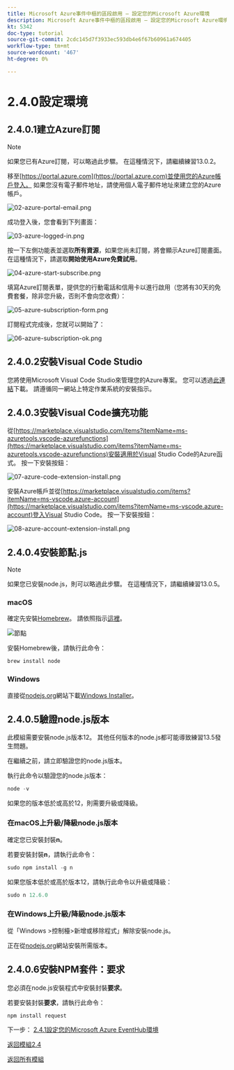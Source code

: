```yaml
---
title: Microsoft Azure事件中樞的區段啟用 — 設定您的Microsoft Azure環境
description: Microsoft Azure事件中樞的區段啟用 — 設定您的Microsoft Azure環境
kt: 5342
doc-type: tutorial
source-git-commit: 2cdc145d7f3933ec593db4e6f67b60961a674405
workflow-type: tm+mt
source-wordcount: '467'
ht-degree: 0%

---
```


# 2.4.0設定環境

## 2.4.0.1建立Azure訂閱

>[!NOTE]
>
>如果您已有Azure訂閱，可以略過此步驟。 在這種情況下，請繼續練習13.0.2。

移至[https://portal.azure.com](https://portal.azure.com)並使用您的Azure帳戶登入。 如果您沒有電子郵件地址，請使用個人電子郵件地址來建立您的Azure帳戶。

![02-azure-portal-email.png](./images/02-azure-portal-email.png)

成功登入後，您會看到下列畫面：

![03-azure-logged-in.png](./images/03-azure-logged-in.png)

按一下左側功能表並選取&#x200B;**所有資源**，如果您尚未訂閱，將會顯示Azure訂閱畫面。 在這種情況下，請選取&#x200B;**開始使用Azure免費試用**。

![04-azure-start-subscribe.png](./images/04-azure-start-subscribe.png)

填寫Azure訂閱表單，提供您的行動電話和信用卡以進行啟用（您將有30天的免費套餐，除非您升級，否則不會向您收費）：

![05-azure-subscription-form.png](./images/05-azure-subscription-form.png)

訂閱程式完成後，您就可以開始了：

![06-azure-subscription-ok.png](./images/06-azure-subscription-ok.png)


## 2.4.0.2安裝Visual Code Studio

您將使用Microsoft Visual Code Studio來管理您的Azure專案。 您可以透過[此連結](https://code.visualstudio.com/download)下載。 請遵循同一網站上特定作業系統的安裝指示。

## 2.4.0.3安裝Visual Code擴充功能

從[https://marketplace.visualstudio.com/items?itemName=ms-azuretools.vscode-azurefunctions](https://marketplace.visualstudio.com/items?itemName=ms-azuretools.vscode-azurefunctions)安裝適用於Visual Studio Code的Azure函式。 按一下安裝按鈕：

![07-azure-code-extension-install.png](./images/07-azure-code-extension-install.png)

安裝Azure帳戶並從[https://marketplace.visualstudio.com/items?itemName=ms-vscode.azure-account](https://marketplace.visualstudio.com/items?itemName=ms-vscode.azure-account)登入Visual Studio Code。 按一下安裝按鈕：

![08-azure-account-extension-install.png](./images/08-azure-account-extension-install.png)

## 2.4.0.4安裝節點.js

>[!NOTE]
>
>如果您已安裝node.js，則可以略過此步驟。 在這種情況下，請繼續練習13.0.5。

### macOS

確定先安裝[Homebrew](https://brew.sh/)。 請依照指示[這裡](https://brew.sh/)。

![節點](./images/brew.png)

安裝Homebrew後，請執行此命令：

```javascript
brew install node
```

### Windows

直接從[nodejs.org](https://nodejs.org/en/)網站下載[Windows Installer](https://nodejs.org/en/#home-downloadhead)。

## 2.4.0.5驗證node.js版本

此模組需要安裝node.js版本12。 其他任何版本的node.js都可能導致練習13.5發生問題。

在繼續之前，請立即驗證您的node.js版本。

執行此命令以驗證您的node.js版本：

```javascript
node -v
```

如果您的版本低於或高於12，則需要升級或降級。

### 在macOS上升級/降級node.js版本

確定您已安裝封裝&#x200B;**n**。

若要安裝封裝&#x200B;**n**，請執行此命令：

```javascript
sudo npm install -g n
```

如果您版本低於或高於版本12，請執行此命令以升級或降級：

```javascript
sudo n 12.6.0
```

### 在Windows上升級/降級node.js版本

從「Windows >控制檯>新增或移除程式」解除安裝node.js。

正在從[nodejs.org](https://nodejs.org/en/)網站安裝所需版本。

## 2.4.0.6安裝NPM套件：要求

您必須在node.js安裝程式中安裝封裝&#x200B;**要求**。

若要安裝封裝&#x200B;**要求**，請執行此命令：

```javascript
npm install request
```


下一步： [2.4.1設定您的Microsoft Azure EventHub環境](./ex1.md)

[返回模組2.4](./segment-activation-microsoft-azure-eventhub.md)

[返回所有模組](./../../../overview.md)
